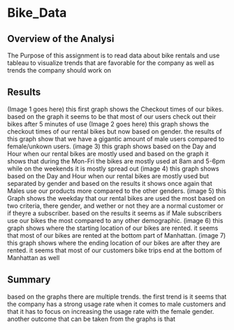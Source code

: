 # Bike_Data
## Overview of the Analysi

The Purpose of this assignment is to read data about bike rentals and use tableau to visualize trends that are favorable for the company as well as trends the company should work on

## Results
(Image 1 goes here)
this first graph shows the Checkout times of our bikes. based on the graph it seems to be that most of our users check out their bikes after 5 minutes of use
(Image 2 goes here)
this graph shows the checkout times of our rental bikes but now based on gender. the results of this graph show that we have a gigantic amount of male users compared to female/unkown users.
(image 3)
this graph shows based on the Day and Hour when our rental bikes are mostly used and based on the graph it shows that during the Mon-Fri the bikes are mostly used at 8am and 5-6pm while on the weekends it is mostly spread out
(image 4)
this graph shows based on the Day and Hour when our rental bikes are mostly used but separated by gender and based on the results it shows once again that Males use our products more compared to the other genders.
(image 5)
this Graph shows the weekday that our rental bikes are used the most based on two criteria, there gender, and wether or not they are a normal customer or if theyre a subscriber. based on the results it seems as if Male subscribers use our bikes the most compared to any other demographic.
(image 6)
this graph shows where the starting location of our bikes are rented. it seems that most of our bikes are rented at the bottom part of Manhattan.
(image 7)
this graph shows where the ending location of our bikes are after they are rented. it seems that most of our customers bike trips end at the bottom of Manhattan as well

## Summary
based on the graphs there are multiple trends. the first trend is it seems that the company has a strong usage rate when it comes to male customers and that it has to focus on increasing the usage rate with the female gender. another outcome that can be taken from the graphs is that 
